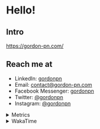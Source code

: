 # Hello!

## Intro

<https://gordon-pn.com/>

## Reach me at

- LinkedIn: [gordonpn](https://www.linkedin.com/in/gordonpn/)
- Email: [contact@gordon-pn.com](mailto:contact@gordon-pn.com)
- Facebook Messenger: [gordonpn](https://www.messenger.com/t/Gordonpn)
- Twitter: [@gordonpn](https://twitter.com/Gordonpn)
- Instagram: [@gordonpn](https://www.instagram.com/gordonpn/)

<details>
  <summary>Metrics</summary>

  <img align="center" src="https://github.com/gordonpn/gordonpn/blob/master/github-metrics.svg" alt="GitHub Metrics">

</details>

<details>
  <summary>WakaTime</summary>

  <!--START_SECTION:waka-->
📊 **This Week I Spent My Time On** 

```text
💬 Programming Languages: 
Other                    29 hrs 46 mins      ████████████████████████░   97.91 % 
Java                     27 mins             ░░░░░░░░░░░░░░░░░░░░░░░░░   01.53 % 
Org                      3 mins              ░░░░░░░░░░░░░░░░░░░░░░░░░   00.17 % 
TypeScript               3 mins              ░░░░░░░░░░░░░░░░░░░░░░░░░   00.17 % 
Brazil Dependency Config 2 mins              ░░░░░░░░░░░░░░░░░░░░░░░░░   00.14 % 

🔥 Editors: 
Chrome                   15 hrs 14 mins      █████████████░░░░░░░░░░░░   50.10 % 
Firefox                  4 hrs 53 mins       ████░░░░░░░░░░░░░░░░░░░░░   16.06 % 
Slack                    4 hrs 22 mins       ████░░░░░░░░░░░░░░░░░░░░░   14.40 % 
Messages                 2 hrs 35 mins       ██░░░░░░░░░░░░░░░░░░░░░░░   08.50 % 
MicrosoftOutlook         1 hr 41 mins        █░░░░░░░░░░░░░░░░░░░░░░░░   05.54 % 
```


 Last Updated on 13/08/2025 10:29:37 UTC
<!--END_SECTION:waka-->
</details>
